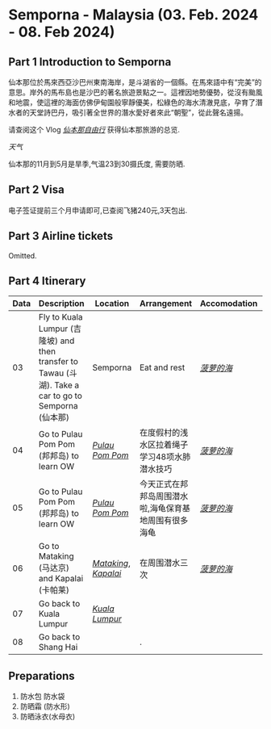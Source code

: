 # Semporna - Malaysia (03. Feb. 2024 - 08. Feb 2024) 
<!--### 我一向,亲自组织,亲自规划-->
## Part 1 Introduction to Semporna
仙本那位於馬來西亞沙巴州東南海岸，是斗湖省的一個縣。在馬來語中有“完美”的意思。岸外的馬布島也是沙巴的著名旅遊景點之一。這裡因地勢優勢，從沒有颱風和地震，使這裡的海面仿佛伊甸園般寧靜優美，松綠色的海水清澈見底，孕育了潛水者的天堂詩巴丹，吸引著全世界的潛水愛好者來此“朝聖”，從此聲名遠揚。

请查阅这个 Vlog *[仙本那自由行](https://www.bilibili.com/video/BV11V411674K/?spm_id_from=333.337.search-card.all.click)* 获得仙本那旅游的总览. 

*天气*

仙本那的11月到5月是旱季,气温23到30摄氏度, 需要防晒.

## Part 2 Visa
电子签证提前三个月申请即可,已查阅飞猪240元,3天包出.


## Part 3 Airline tickets
Omitted.

## Part 4 Itinerary

| Data | Description | Location| Arrangement|Accomodation|Food|
| --- | ----------- | ---------|----|--|--|
|03 | Fly to Kuala Lumpur (吉隆坡) and then transfer to Tawau (斗湖). Take a car to go to Semporna (仙本那)| Semporna |Eat and rest|*[菠萝的海](https://www.booking.com/hotel/my/opine-villas-47-bo-luo-de-hai-du-jia-bie-shu.zh-cn.html)*||
| 04 | Go to Pulau Pom Pom (邦邦岛) to learn OW |*[Pulau Pom Pom ](https://hk.trip.com/travel-guide/attraction/pom-pom-island/pom-pom-island-10522911/)* |在度假村的浅水区拉着绳子学习48项水肺潜水技巧|*[菠萝的海](https://www.booking.com/hotel/my/opine-villas-47-bo-luo-de-hai-du-jia-bie-shu.zh-cn.html)*||
| 05 |Go to Pulau Pom Pom (邦邦岛) to learn OW |*[Pulau Pom Pom ](https://hk.trip.com/travel-guide/attraction/pom-pom-island/pom-pom-island-10522911/)*|今天正式在邦邦岛周围潜水啦,海龟保育基地周围有很多海龟|*[菠萝的海](https://www.booking.com/hotel/my/opine-villas-47-bo-luo-de-hai-du-jia-bie-shu.zh-cn.html)*|
| 06 | Go to Mataking (马达京) and Kapalai (卡帕莱) |*[Mataking](https://hk.trip.com/travel-guide/destination/mataking-128751/)*, *[Kapalai](https://www.sipadan.com/cn/scuba-dive-kapalai.php)*|在周围潜水三次|*[菠萝的海](https://www.booking.com/hotel/my/opine-villas-47-bo-luo-de-hai-du-jia-bie-shu.zh-cn.html)*||
| 07 | Go back to Kuala Lumpur |*[Kuala Lumpur](https://hk.trip.com/travel-guide/destination/kuala-lumpur-45/)*|||
| 08 | Go back to Shang Hai ||.|

<!--## Part 5 Actual Experience and Reference Price

| Data | Description | Location| Arrangement|Accomodation|Comment|
| --- | ----------- | ---------|----|--|--|
|21 到达 Cebu| 提前Check in 休息| Mactan(麦克坦,机场岛)|游览麦哲伦十字架,圣婴大教堂,小城堡|*[Summit Galleria Cebu](https://us.trip.com/hotels/detail/?cityId=1239&hotelId=7299688&checkIn=2023-01-21&checkOut=2023-01-23&adult=6&children=0&subStamp=1037&crn=3&ages=&travelpurpose=0&curr=HKD&link=button&hoteluniquekey=H4sIAAAAAAAAAOPazsTFJMEmxMTBKLWGiePh6693mC0mCjkag4B2sYPnm8AdcqyXFjgE8Exi9OC8vrjAlqtimYMgAwjELHJQ0uG4_aFLXEBL4s7D-5YKrJpgCQYOB0MYw-KyQBArx1EmCZYoBic2jud7gKxJjF6cra-BJouSYdR-sFEajEDD1m0Hsmcwvjiyl3kFI-NGxodVIuvce4sddjAyHWD89x8KGE8w3mBawLTk1UypXUxsHPvv8EmwHAIyXkwE6j7FxMrxmF-C5RITwy0mhkdMDK-YGD4xMfwCynftAso3MbNyXATSXcwMk0BMXQmWWcwMi5gZpHgNE40MEi0MjZNSzC1NFYQ0vuw6NYfNSGYSI5OH9ylGEUMzMzNjQ3NLCwtDC1M9o9KkzOQ0K2YpRjcPpiA2F1MLYxfjKC0u5gCPAEH2c5KBt6QP2Esxe3i7KIbtmVj5pP-NvRZIzhAml8RalaHr4Z1xkruAuYuRQ4DRgzGCsYLxFSNIDwCvuDvFxwEAAA&subChannel=&masterhotelid_tracelogid=1a20a813bd795&barcurr=HKD&locale=en_us)* |Cebu城市内很乱,打车一定要用Grab或者谈好一口价,网络好慢啊|
| 22 | 包船(5000 pp)前往 Nalusuan 浮潜 (100 pp浮潜装备 400 pp海洋保护费)|Nalusuan| 浮潜了三次,看到了美丽的珊瑚和鱼群|*[Summit Galleria Cebu](https://us.trip.com/hotels/detail/?cityId=1239&hotelId=7299688&checkIn=2023-01-21&checkOut=2023-01-23&adult=6&children=0&subStamp=1037&crn=3&ages=&travelpurpose=0&curr=HKD&link=button&hoteluniquekey=H4sIAAAAAAAAAOPazsTFJMEmxMTBKLWGiePh6693mC0mCjkag4B2sYPnm8AdcqyXFjgE8Exi9OC8vrjAlqtimYMgAwjELHJQ0uG4_aFLXEBL4s7D-5YKrJpgCQYOB0MYw-KyQBArx1EmCZYoBic2jud7gKxJjF6cra-BJouSYdR-sFEajEDD1m0Hsmcwvjiyl3kFI-NGxodVIuvce4sddjAyHWD89x8KGE8w3mBawLTk1UypXUxsHPvv8EmwHAIyXkwE6j7FxMrxmF-C5RITwy0mhkdMDK-YGD4xMfwCynftAso3MbNyXATSXcwMk0BMXQmWWcwMi5gZpHgNE40MEi0MjZNSzC1NFYQ0vuw6NYfNSGYSI5OH9ylGEUMzMzNjQ3NLCwtDC1M9o9KkzOQ0K2YpRjcPpiA2F1MLYxfjKC0u5gCPAEH2c5KBt6QP2Esxe3i7KIbtmVj5pP-NvRZIzhAml8RalaHr4Z1xkruAuYuRQ4DRgzGCsYLxFSNIDwCvuDvFxwEAAA&subChannel=&masterhotelid_tracelogid=1a20a813bd795&barcurr=HKD&locale=en_us)* |体验很棒,直接在Mactan潜店即可谈好包船,船夫人很好,浮潜照顾很周到,不会游泳也完全没问题|
| 23 | 前往薄荷岛 (800 pp船票),薄荷岛环岛游 (3000 pp包车) |*[Bohol(薄荷岛)](https://www.kkday.com/en/product/134610)*|看到了眼镜猴*[Tarsiidae](https://zh.wikipedia.org/wiki/%E7%9C%BC%E9%8F%A1%E7%8C%B4)*|*[Blue water](https://hk.trip.com/hotels/detail/?cityId=4257&hotelId=759868&checkIn=2023-01-23&checkOut=2023-01-25&adult=6&children=0&subStamp=285&crn=3&ages=&travelpurpose=0&curr=HKD&link=button&hoteluniquekey=H4sIAAAAAAAAAOO6xMjFJMEmxMTBKHWckWPunhOPWIQ4jYyMDU0MLAyMDLawWizUdjz8VSOmn6HFwfMbkG5asNEhgGcSoxTnm8Adcq3S0Q6CaSBgFuHgxMbxYjKrBMskRhnOmP5DXzXeRCEkNRiB0sv7gdIzGPds0NvICDG11WEHI9MBRpYTjGdYFzCtbV0ptouJjWPtSzkJlkNAxrnTLBIsp5gYLjEx3GJieMTE8IqJ4RMTwy-g1ImJQLOamBm6mBkmMbNy_EiUYJnFzLCImUGK1zTRzNDAwMQ82dwwMUVBSOPd91Nz2IxMOBgVGLUE4kOCPbzTio2zUqosM41MMwwYJzEyeXifYhQxNDMzMzY0t7SwMLQw1TMqTcpMTrNilmJ082AKYnN1c3ZzNIjS4mIODXYR3L2jl-3DNWkHKWYPbxfFnQUKKtwz3thrMQd4BBiyn5MMvCV9wD6JtSpD18M74zR3AXMXI4cAowdjBGMF4ytGkB4ApeXzvnoBAAA&subChannel=&masterhotelid_tracelogid=5a610047c71ad&barcurr=HKD&locale=en_hk)*|薄荷岛陆地游览=屁股坐烂,好在眼镜猴很可爱,还行吧|
| 24 | 薄荷岛周边跳岛游 (3000 pp包船 300 pp海洋保护费 150 pp浮潜装备 800 pp go pro)|*[Bohol(薄荷岛)](https://www.kkday.com/zh-cn/product/9579)*|参照这个*[Balicasag Island, Virgin Island](https://www.youtube.com/watch?v=qBrFjzZ9BuM)*|*[Blue water](https://hk.trip.com/hotels/detail/?cityId=4257&hotelId=759868&checkIn=2023-01-23&checkOut=2023-01-25&adult=6&children=0&subStamp=285&crn=3&ages=&travelpurpose=0&curr=HKD&link=button&hoteluniquekey=H4sIAAAAAAAAAOO6xMjFJMEmxMTBKHWckWPunhOPWIQ4jYyMDU0MLAyMDLawWizUdjz8VSOmn6HFwfMbkG5asNEhgGcSoxTnm8Adcq3S0Q6CaSBgFuHgxMbxYjKrBMskRhnOmP5DXzXeRCEkNRiB0sv7gdIzGPds0NvICDG11WEHI9MBRpYTjGdYFzCtbV0ptouJjWPtSzkJlkNAxrnTLBIsp5gYLjEx3GJieMTE8IqJ4RMTwy-g1ImJQLOamBm6mBkmMbNy_EiUYJnFzLCImUGK1zTRzNDAwMQ82dwwMUVBSOPd91Nz2IxMOBgVGLUE4kOCPbzTio2zUqosM41MMwwYJzEyeXifYhQxNDMzMzY0t7SwMLQw1TMqTcpMTrNilmJ082AKYnN1c3ZzNIjS4mIODXYR3L2jl-3DNWkHKWYPbxfFnQUKKtwz3thrMQd4BBiyn5MMvCV9wD6JtSpD18M74zR3AXMXI4cAowdjBGMF4ytGkB4ApeXzvnoBAAA&subChannel=&masterhotelid_tracelogid=5a610047c71ad&barcurr=HKD&locale=en_hk)*|直接在Alona Beach找船, 5点早起,幸运地看到了海豚,浮潜人有点多,海龟浮潜点浪有点大|
| 25 | 坐船返回Cebu,包车前往MoalBoal(4000 pp)|*[Moal Boal(墨宝)](https://www.kkday.com/en/product/34000)*|*[Dive and watch the storm of Sardines](https://www.youtube.com/watch?v=d8XPaP9ODYI)*](https://www.kkday.com/en/product/134610)*|*[Mango Dream](https://www.airbnb.com/rooms/47168296?adults=6&check_in=2023-01-25&check_out=2023-01-26&source_impression_id=p3_1670554909_U0cRRv194VsNejRI&locale=en&_set_bev_on_new_domain=1670047572_NDk4ZDUwNDg1NGYx)*|墨宝海边即可找到向导浮潜(400 pp+100 pp装备, 600 pp go pro),非常实惠,墨宝的潜水是最棒的,沙丁鱼风暴极其震撼|
| 26 |卡瓦森瀑布溯溪和跳水 (1500 pp 装备+向导+吃饭+车, 墨宝海边很多报名处)|*[Moal Boal(墨宝)](https://www.kkday.com/en/product/34000)*|*[Dive and watch the storm of Sardines](https://www.youtube.com/watch?v=d8XPaP9ODYI)*|Go Back to Hong Kong|溪跳水全场6.89km,非常刺激而有趣,当地向导拍摄了很多美妙的照片与视屏|-->



## Preparations
1. 防水包 防水袋
2. 防晒霜 (防水形)
3. 防晒泳衣(水母衣) 

